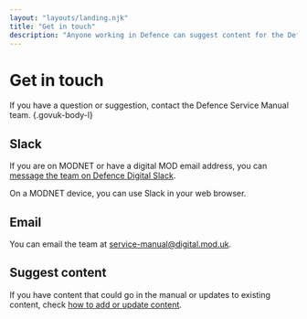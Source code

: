 ```yaml
---
layout: "layouts/landing.njk"
title: "Get in touch"
description: "Anyone working in Defence can suggest content for the Defence Service Manual. Find out how to add or update content."
---
```


# Get in touch

If you have a question or suggestion, contact the Defence Service Manual team. {.govuk-body-l}

## Slack

If you are on MODNET or have a digital MOD email address, you can [message the team on Defence Digital Slack](https://defencedigital.slack.com/archives/C03L6486PBN/).

On a MODNET device, you can use Slack in your web browser.

## Email

You can email the team at [service-manual@digital.mod.uk](mailto:service-manual@digital.mod.uk).

## Suggest content

If you have content that could go in the manual or updates to existing content, check [how to add or update content](/add-or-update-content/).
